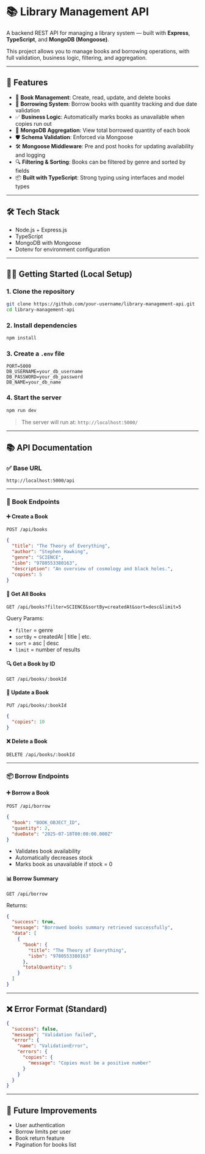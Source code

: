 # 📚 Library Management API

A backend REST API for managing a library system — built with **Express**, **TypeScript**, and **MongoDB (Mongoose)**.

This project allows you to manage books and borrowing operations, with full validation, business logic, filtering, and aggregation.

---

## 🚀 Features

- 📘 **Book Management**: Create, read, update, and delete books
- 🧾 **Borrowing System**: Borrow books with quantity tracking and due date validation
- ✅ **Business Logic**: Automatically marks books as unavailable when copies run out
- 🧠 **MongoDB Aggregation**: View total borrowed quantity of each book
- 🛡️ **Schema Validation**: Enforced via Mongoose
- 🛠️ **Mongoose Middleware**: Pre and post hooks for updating availability and logging
- 🔍 **Filtering & Sorting**: Books can be filtered by genre and sorted by fields
- 📦 **Built with TypeScript**: Strong typing using interfaces and model types

---

## 🛠️ Tech Stack

- Node.js + Express.js
- TypeScript
- MongoDB with Mongoose
- Dotenv for environment configuration

---

## 🧑‍💻 Getting Started (Local Setup)

### 1. Clone the repository

```bash
git clone https://github.com/your-username/library-management-api.git
cd library-management-api
````

### 2. Install dependencies

```bash
npm install
```

### 3. Create a `.env` file

```env
PORT=5000
DB_USERNAME=your_db_username
DB_PASSWORD=your_db_password
DB_NAME=your_db_name
```

### 4. Start the server

```bash
npm run dev
```

> The server will run at: `http://localhost:5000/`

---

## 📚 API Documentation

### ✅ Base URL

```
http://localhost:5000/api
```

---

### 📘 Book Endpoints

#### ➕ Create a Book

`POST /api/books`

```json
{
  "title": "The Theory of Everything",
  "author": "Stephen Hawking",
  "genre": "SCIENCE",
  "isbn": "9780553380163",
  "description": "An overview of cosmology and black holes.",
  "copies": 5
}
```

#### 📖 Get All Books

`GET /api/books?filter=SCIENCE&sortBy=createdAt&sort=desc&limit=5`

Query Params:

* `filter` = genre
* `sortBy` = createdAt | title | etc.
* `sort` = asc | desc
* `limit` = number of results

#### 🔍 Get a Book by ID

`GET /api/books/:bookId`

#### 📝 Update a Book

`PUT /api/books/:bookId`

```json
{
  "copies": 10
}
```

#### ❌ Delete a Book

`DELETE /api/books/:bookId`

---

### 📦 Borrow Endpoints

#### ➕ Borrow a Book

`POST /api/borrow`

```json
{
  "book": "BOOK_OBJECT_ID",
  "quantity": 2,
  "dueDate": "2025-07-18T00:00:00.000Z"
}
```

* Validates book availability
* Automatically decreases stock
* Marks book as unavailable if stock = 0

#### 📊 Borrow Summary

`GET /api/borrow`

Returns:

```json
{
  "success": true,
  "message": "Borrowed books summary retrieved successfully",
  "data": [
    {
      "book": {
        "title": "The Theory of Everything",
        "isbn": "9780553380163"
      },
      "totalQuantity": 5
    }
  ]
}
```

---

## ❌ Error Format (Standard)

```json
{
  "success": false,
  "message": "Validation failed",
  "error": {
    "name": "ValidationError",
    "errors": {
      "copies": {
        "message": "Copies must be a positive number"
      }
    }
  }
}
```

---

## 🧪 Future Improvements

* User authentication
* Borrow limits per user
* Book return feature
* Pagination for books list
